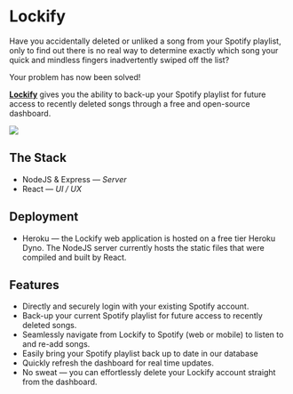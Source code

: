 # Lockify
Have you accidentally deleted or unliked a song from your Spotify playlist, only to find out there is no real way to determine exactly which song your quick and mindless fingers inadvertently swiped off the list?

Your problem has now been solved!

**[Lockify](https://lockify.herokuapp.com/)** gives you the ability to back-up your Spotify playlist for future access to recently deleted songs through a free and open-source dashboard.

![](https://i.ibb.co/71mWcbx/lockify-dashboard.png)

## The Stack
- NodeJS & Express &mdash; *Server*
- React &mdash; *UI / UX*

## Deployment
- Heroku &mdash; the Lockify web application is hosted on a free tier Heroku Dyno.  The NodeJS server currently hosts the static files that were compiled and built by React.

## Features
- Directly and securely login with your existing Spotify account.
- Back-up your current Spotify playlist for future access to recently deleted songs.
- Seamlessly navigate from Lockify to Spotify (web or mobile) to listen to and re-add songs.
- Easily bring your Spotify playlist back up to date in our database 
- Quickly refresh the dashboard for real time updates.
- No sweat &mdash; you can effortlessly delete your Lockify account straight from the dashboard.

